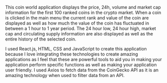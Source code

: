 This coin world application displays the price, 24h, volume and market cap information for the first 100 ranked coins in the crypto market. When a coin is clicked in the main menu the current rank and value of the coin are displayed as well as how much the value of the coin has fluctuated in between a 1 hour to 1 year period. The 24 hour low, 24 hour high, market cap and circulating supply information are also displayed as well as the entire history of the selected coin.

I used React.js, HTML, CSS and JavaScript to create this application because I love integrating these technologies to create amazing applications as I feel that these are powerful tools to aid you in making your application perform specific functions as well as making your application user friendly. I used Axios to fetch data from the CoinGecko API as it is an amazing technology when used to filter data from an API.
